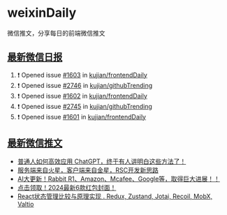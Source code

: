 # weixinDaily
微信推文，分享每日的前端微信推文

## [最新微信日报](https://github.com/kujian/weixinDaily/issues)

<!--START_SECTION:activity-->
1. ❗ Opened issue [#1603](https://github.com/kujian/frontendDaily/issues/1603) in [kujian/frontendDaily](https://github.com/kujian/frontendDaily)
2. ❗ Opened issue [#2746](https://github.com/kujian/githubTrending/issues/2746) in [kujian/githubTrending](https://github.com/kujian/githubTrending)
3. ❗ Opened issue [#1602](https://github.com/kujian/frontendDaily/issues/1602) in [kujian/frontendDaily](https://github.com/kujian/frontendDaily)
4. ❗ Opened issue [#2745](https://github.com/kujian/githubTrending/issues/2745) in [kujian/githubTrending](https://github.com/kujian/githubTrending)
5. ❗ Opened issue [#1601](https://github.com/kujian/frontendDaily/issues/1601) in [kujian/frontendDaily](https://github.com/kujian/frontendDaily)
<!--END_SECTION:activity-->


## [最新微信推文](https://weixin.qdkfweb.cn/)

<!-- BLOG-POST-LIST:START -->
- [普通人如何高效应用 ChatGPT，终于有人讲明白这些方法了！](https://weixin.qdkfweb.cn/39482.html)
- [服务端来自火星，客户端来自金星，RSC开发新思路](https://weixin.qdkfweb.cn/39483.html)
- [AI大更新！Rabbit R1、Amazon、Mcafee、Google等，取得巨大进展！！](https://weixin.qdkfweb.cn/39478.html)
- [点击领取！2024最新6款红包封面！](https://weixin.qdkfweb.cn/39479.html)
- [React状态管理比较与原理实现 . Redux, Zustand, Jotai, Recoil, MobX, Valtio](https://weixin.qdkfweb.cn/39495.html)
<!-- BLOG-POST-LIST:END -->